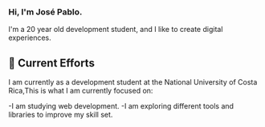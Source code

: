 ### Hi, I'm José Pablo.  

I'm a 20 year old development student, and I like to create digital experiences. 

## 🔭 Current Efforts 

I am currently as a development student at the National University of Costa Rica,This is what I am currently focused on:

-I am studying web development.
-I am exploring different tools and libraries to improve my skill set.
